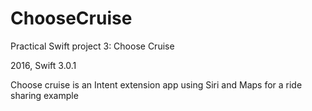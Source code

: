 # ChooseCruise
Practical Swift project 3: Choose Cruise

2016, Swift 3.0.1

Choose cruise is an Intent extension app using Siri and Maps for a ride sharing example
